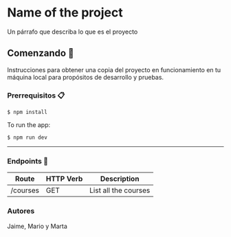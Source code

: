 # Name of the project
Un párrafo que describa lo que es el proyecto
## Comenzando 🚀️
Instrucciones para obtener una copia del proyecto en funcionamiento en tu máquina local para propósitos de desarrollo y pruebas.
### Prerrequisitos 📋️
    $ npm install

To run the app:

    $ npm run dev

***

### Endpoints 📍️

Route | HTTP Verb | Description
| -- | -- | -- |
/courses | GET | List all the courses


### Autores
Jaime, Mario y Marta
